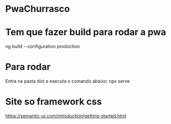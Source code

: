 # PwaChurrasco


# Tem que fazer build para rodar a pwa
ng build --configuration production
# Para rodar 
Entra na pasta dist e esecuta o comando abaixo:
npx serve
# Site so framework css
https://semantic-ui.com/introduction/getting-started.html
